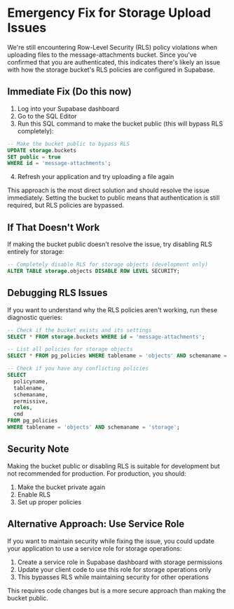 # Emergency Fix for Storage Upload Issues

We're still encountering Row-Level Security (RLS) policy violations when uploading files to the message-attachments bucket. Since you've confirmed that you are authenticated, this indicates there's likely an issue with how the storage bucket's RLS policies are configured in Supabase.

## Immediate Fix (Do this now)

1. Log into your Supabase dashboard
2. Go to the SQL Editor
3. Run this SQL command to make the bucket public (this will bypass RLS completely):

```sql
-- Make the bucket public to bypass RLS
UPDATE storage.buckets 
SET public = true 
WHERE id = 'message-attachments';
```

4. Refresh your application and try uploading a file again

This approach is the most direct solution and should resolve the issue immediately. Setting the bucket to public means that authentication is still required, but RLS policies are bypassed.

## If That Doesn't Work

If making the bucket public doesn't resolve the issue, try disabling RLS entirely for storage:

```sql
-- Completely disable RLS for storage objects (development only)
ALTER TABLE storage.objects DISABLE ROW LEVEL SECURITY;
```

## Debugging RLS Issues

If you want to understand why the RLS policies aren't working, run these diagnostic queries:

```sql
-- Check if the bucket exists and its settings
SELECT * FROM storage.buckets WHERE id = 'message-attachments';

-- List all policies for storage objects
SELECT * FROM pg_policies WHERE tablename = 'objects' AND schemaname = 'storage';

-- Check if you have any conflicting policies
SELECT
  policyname,
  tablename,
  schemaname,
  permissive,
  roles,
  cmd
FROM pg_policies
WHERE tablename = 'objects' AND schemaname = 'storage';
```

## Security Note

Making the bucket public or disabling RLS is suitable for development but not recommended for production. For production, you should:

1. Make the bucket private again
2. Enable RLS
3. Set up proper policies

## Alternative Approach: Use Service Role

If you want to maintain security while fixing the issue, you could update your application to use a service role for storage operations:

1. Create a service role in Supabase dashboard with storage permissions
2. Update your client code to use this role for storage operations only
3. This bypasses RLS while maintaining security for other operations

This requires code changes but is a more secure approach than making the bucket public.
